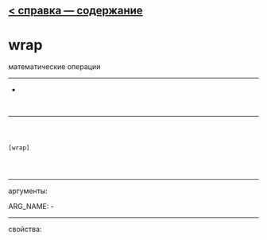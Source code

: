 [< справка — содержание](index.html)
---

# wrap


математические операции

---

-
<br>


---


```



[wrap]


            
```

---
аргументы:

ARG_NAME: -<br>

---
свойства:


